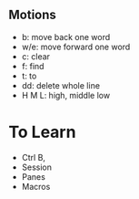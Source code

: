 
## Motions
- b: move back one word
- w/e: move forward one word
- c: clear
- f: find
- t: to
- dd: delete whole line
- H M L: high, middle low

# To Learn
- Ctrl B, 
- Session
- Panes
- Macros

